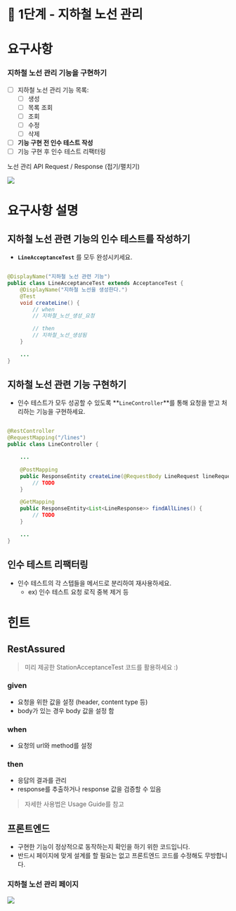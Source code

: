 # 🚀 1단계 - 지하철 노선 관리

# 요구사항

### 지하철 노선 관리 기능을 구현하기

- [ ] 지하철 노선 관리 기능 목록:
    - [ ] 생성
    - [ ] 목록 조회
    - [ ] 조회
    - [ ] 수정
    - [ ] 삭제
- [ ] **기능 구현 전 인수 테스트 작성**
- [ ] 기능 구현 후 인수 테스트 리팩터링

노선 관리 API Request / Response (접기/펼치기)

<img src=https://nextstep-storage.s3.ap-northeast-2.amazonaws.com/5ec28e04f482428ebd7a9bc7010d047c>

# 요구사항 설명

## 지하철 노선 관련 기능의 인수 테스트를 작성하기

- **`LineAcceptanceTest`** 를 모두 완성시키세요.

```java

@DisplayName("지하철 노선 관련 기능")
public class LineAcceptanceTest extends AcceptanceTest {
	@DisplayName("지하철 노선을 생성한다.")
	@Test
	void createLine() {
		// when
		// 지하철_노선_생성_요청

		// then
		// 지하철_노선_생성됨
	}

    ...
}

```

## 지하철 노선 관련 기능 구현하기

- 인수 테스트가 모두 성공할 수 있도록 **`LineController`**를 통해 요청을 받고 처리하는 기능을 구현하세요.

```java

@RestController
@RequestMapping("/lines")
public class LineController {

    ...

	@PostMapping
	public ResponseEntity createLine(@RequestBody LineRequest lineRequest) {
		// TODO
	}

	@GetMapping
	public ResponseEntity<List<LineResponse>> findAllLines() {
		// TODO
	}

    ...
}

```

## 인수 테스트 리팩터링

- 인수 테스트의 각 스텝들을 메서드로 분리하여 재사용하세요.
    - ex) 인수 테스트 요청 로직 중복 제거 등

# 힌트

## RestAssured

> 미리 제공한 StationAcceptanceTest 코드를 활용하세요 :)
>

### given

- 요청을 위한 값을 설정 (header, content type 등)
- body가 있는 경우 body 값을 설정 함

### when

- 요청의 url와 method를 설정

### then

- 응답의 결과를 관리
- response를 추출하거나 response 값을 검증할 수 있음

> 자세한 사용법은 Usage Guide를 참고
>

## 프론트엔드

- 구현한 기능이 정상적으로 동작하는지 확인을 하기 위한 코드입니다.
- 반드시 페이지에 맞게 설계를 할 필요는 없고 프론트엔드 코드를 수정해도 무방합니다.

### 지하철 노선 관리 페이지

<img src=https://nextstep-storage.s3.ap-northeast-2.amazonaws.com/5ec28e04f482428ebd7a9bc7010d047c>